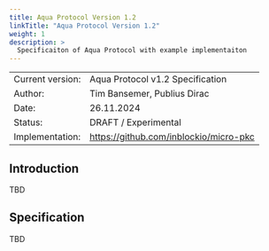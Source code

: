 ```yaml
---
title: Aqua Protocol Version 1.2
linkTitle: "Aqua Protocol Version 1.2"
weight: 1
description: >
  Specificaiton of Aqua Protocol with example implementaiton
---
```



|                  |                                            |
|------------------|--------------------------------------------|
| Current version: | Aqua Protocol v1.2 Specification           |
| Author:          | Tim Bansemer, Publius Dirac                |
| Date:            | 26.11.2024                                 |
| Status:          | DRAFT / Experimental                       |
| Implementation:  | <https://github.com/inblockio/micro-pkc>   |

## Introduction
TBD
## Specification
TBD
